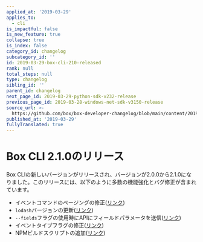 ```yaml
---
applied_at: '2019-03-29'
applies_to:
  - cli
is_impactful: false
is_new_feature: true
collapse: true
is_index: false
category_id: changelog
subcategory_id: ''
id: 2019-03-29-box-cli-210-released
rank: null
total_steps: null
type: changelog
sibling_id: ''
parent_id: changelog
next_page_id: 2019-03-29-python-sdk-v232-release
previous_page_id: 2019-03-28-windows-net-sdk-v3150-release
source_url: >-
  https://github.com/box/box-developer-changelog/blob/main/content/2019/03-29-box-cli-210-released.md
published_at: '2019-03-29'
fullyTranslated: true
---
```

# Box CLI 2.1.0のリリース

Box CLIの新しいバージョンがリリースされ、バージョンが2.0.0から2.1.0になりました。このリリースには、以下のように多数の機能強化とバグ修正が含まれています。

* イベントコマンドのページングの修正([リンク][github_cli_p126])
* `lodash`バージョンの更新([リンク][github_cli_p129])
* `--fields`フラグの使用時にAPIにフィールドパラメータを送信([リンク][github_cli_p113])
* イベントタイプフラグの修正([リンク][github_cli_p120])
* NPMビルドスクリプトの追加([リンク][github_cli_commit])

[github_cli_p126]: https://github.com/box/boxcli/pull/126

[github_cli_p129]: https://github.com/box/boxcli/pull/129

[github_cli_p113]: https://github.com/box/boxcli/pull/113

[github_cli_p120]: https://github.com/box/boxcli/pull/120

[github_cli_commit]: https://github.com/box/boxcli/commit/f0f88f66e3014afba616b5a2994157d435094b56
